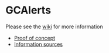 # GCAlerts

Please see the [wiki](../../wiki/) for more information
 * [Proof of concept](../../wiki/Proof-of-concept)
 * [Information sources](../../wiki/Information-sources)
